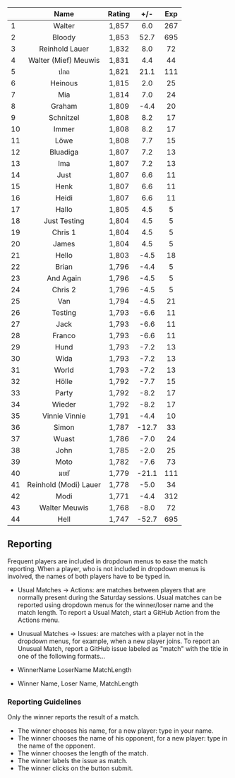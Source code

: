 | |Name|Rating|+/-|Exp|
|-|:--:|:----:|:-:|:-:|
|1|Walter|1,857|6.0|267|
|2|Bloody|1,853|52.7|695|
|3|Reinhold Lauer|1,832|8.0|72|
|4|Walter (Mief) Meuwis|1,831|4.4|44|
|5|ปกถ|1,821|21.1|111|
|6|Heinous|1,815|2.0|25|
|7|Mia|1,814|7.0|24|
|8|Graham|1,809|-4.4|20|
|9|Schnitzel|1,808|8.2|17|
|10|Immer|1,808|8.2|17|
|11|Löwe|1,808|7.7|15|
|12|Bluadiga|1,807|7.2|13|
|13|Ima|1,807|7.2|13|
|14|Just|1,807|6.6|11|
|15|Henk|1,807|6.6|11|
|16|Heidi|1,807|6.6|11|
|17|Hallo|1,805|4.5|5|
|18|Just Testing|1,804|4.5|5|
|19|Chris 1|1,804|4.5|5|
|20|James|1,804|4.5|5|
|21|Hello|1,803|-4.5|18|
|22|Brian|1,796|-4.4|5|
|23|And Again|1,796|-4.5|5|
|24|Chris 2|1,796|-4.5|5|
|25|Van|1,794|-4.5|21|
|26|Testing|1,793|-6.6|11|
|27|Jack|1,793|-6.6|11|
|28|Franco|1,793|-6.6|11|
|29|Hund|1,793|-7.2|13|
|30|Wida|1,793|-7.2|13|
|31|World|1,793|-7.2|13|
|32|Hölle|1,792|-7.7|15|
|33|Party|1,792|-8.2|17|
|34|Wieder|1,792|-8.2|17|
|35|Vinnie Vinnie|1,791|-4.4|10|
|36|Simon|1,787|-12.7|33|
|37|Wuast|1,786|-7.0|24|
|38|John|1,785|-2.0|25|
|39|Moto|1,782|-7.6|73|
|40|มยยั|1,779|-21.1|111|
|41|Reinhold (Modi) Lauer|1,778|-5.0|34|
|42|Modi|1,771|-4.4|312|
|43|Walter Meuwis|1,768|-8.0|72|
|44|Hell|1,747|-52.7|695|

 

## Reporting

Frequent players are included in dropdown menus to ease the match reporting.
When a player, who is not included in dropdown menus is involved, the names of both players have to be typed in.

- Usual Matches -> Actions:  are matches between players that are normally present during the Saturday sessions.
Usual matches can be reported using dropdown menus for the winner/loser name and the match length.
To report a Usual Match, start a GitHub Action from the Actions menu.
- Unusual Matches -> Issues:  are matches with a player not in the dropdown menus, for example, when a new player joins.
To report an Unusual Match, report a GitHub issue labeled as "match" with the title in one of the following formats...

- WinnerName LoserName MatchLength
- Winner Name, Loser Name, MatchLength

### Reporting Guidelines

Only the winner reports the result of a match.

- The winner chooses his name, for a new player: type in your name.
- The winner chooses the name of his opponent, for a new player: type in the name of the opponent.
- The winner chooses the length of the match.
- The winner labels the issue as match.
- The winner clicks on the button submit.
